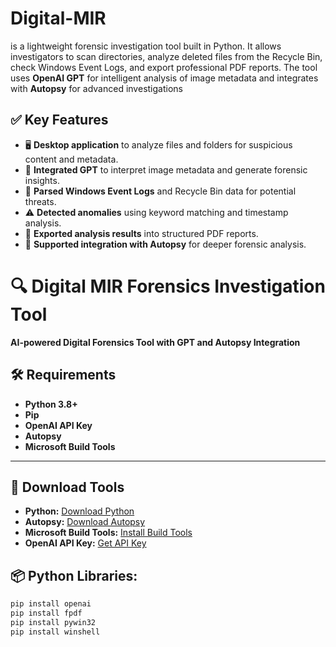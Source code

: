 # Digital-MIR
is a lightweight forensic investigation tool built in Python. It allows investigators to scan directories, analyze deleted files from the Recycle Bin, check Windows Event Logs, and export professional PDF reports. The tool uses **OpenAI GPT** for intelligent analysis of image metadata and integrates with **Autopsy** for advanced investigations

## ✅ Key Features
- 🖥 **Desktop application** to analyze files and folders for suspicious content and metadata.
- 🤖 **Integrated GPT** to interpret image metadata and generate forensic insights.
- 📜 **Parsed Windows Event Logs** and Recycle Bin data for potential threats.
- ⚠️ **Detected anomalies** using keyword matching and timestamp analysis.
- 📄 **Exported analysis results** into structured PDF reports.
- 🔗 **Supported integration with Autopsy** for deeper forensic analysis.

# 🔍 Digital MIR Forensics Investigation Tool  
**AI-powered Digital Forensics Tool with GPT and Autopsy Integration**  


## 🛠️ Requirements
- **Python 3.8+**
- **Pip** 
- **OpenAI API Key** 
- **Autopsy** 
- **Microsoft Build Tools** 

---

## 🔗 Download Tools 
- **Python:** [Download Python](https://www.python.org/downloads/)
- **Autopsy:** [Download Autopsy](https://www.autopsy.com/download/)
- **Microsoft Build Tools:** [Install Build Tools](https://visualstudio.microsoft.com/visual-cpp-build-tools/)
- **OpenAI API Key:** [Get API Key](https://platform.openai.com/)



## 📦 Python Libraries:
```bash
pip install openai
pip install fpdf
pip install pywin32
pip install winshell

